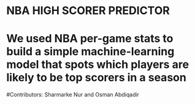 # NBA HIGH SCORER PREDICTOR
# We used NBA per-game stats to build a simple machine-learning model that spots which players are likely to be top scorers in a season
#Contributors: Sharmarke Nur and Osman Abdiqadir
